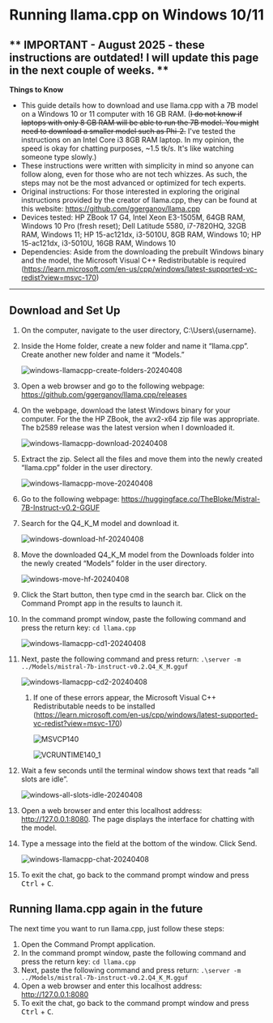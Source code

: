 # Running llama.cpp on Windows 10/11
** IMPORTANT - August 2025 - these instructions are outdated! I will update this page in the next couple of weeks. **
---
**Things to Know**
* This guide details how to download and use llama.cpp with a 7B model on a Windows 10 or 11 computer with 16 GB RAM. (<s>I do not know if laptops with only 8 GB RAM will be able to run the 7B model. You might need to download a smaller model such as Phi-2.</s> I've tested the instructions on an Intel Core i3 8GB RAM laptop. In my opinion, the speed is okay for chatting purposes, ~1.5 tk/s. It's like watching someone type slowly.)
* These instructions were written with simplicity in mind so anyone can follow along, even for those who are not tech whizzes. As such, the steps may not be the most advanced or optimized for tech experts.
* Original instructions: For those interested in exploring the original instructions provided by the creator of llama.cpp, they can be found at this website: https://github.com/ggerganov/llama.cpp
* Devices tested: HP ZBook 17 G4, Intel Xeon E3-1505M, 64GB RAM, Windows 10 Pro (fresh reset); Dell Latitude 5580, i7-7820HQ, 32GB RAM, Windows 11; HP 15-ac121dx, i3-5010U, 8GB RAM, Windows 10; HP 15-ac121dx, i3-5010U, 16GB RAM, Windows 10
* Dependencies: Aside from the downloading the prebuilt Windows binary and the model, the Microsoft Visual C++ Redistributable is required (https://learn.microsoft.com/en-us/cpp/windows/latest-supported-vc-redist?view=msvc-170)
---
## Download and Set Up
1. On the computer, navigate to the user directory, C:\Users\\{username}. 
2. Inside the Home folder, create a new folder and name it “llama.cpp”. Create another new folder and name it “Models.”

    ![windows-llamacpp-create-folders-20240408](https://github.com/damnkittyworks/Local-LLMs-nonGPU-computers/assets/161262078/e8e8bb35-15fa-44da-a24d-aafa691e31ed)

    
3. Open a web browser and go to the following webpage: https://github.com/ggerganov/llama.cpp/releases
4. On the webpage, download the latest Windows binary for your computer. For the the HP ZBook, the avx2-x64 zip file was appropriate. The b2589 release was the latest version when I downloaded it.

    ![windows-llamacpp-download-20240408](https://github.com/damnkittyworks/Local-LLMs-nonGPU-computers/assets/161262078/f06285f4-f5a8-4966-b78a-c68c5148d5f1)


5. Extract the zip. Select all the files and move them into the newly created “llama.cpp” folder in the user directory.

   ![windows-llamacpp-move-20240408](https://github.com/damnkittyworks/Local-LLMs-nonGPU-computers/assets/161262078/467ec36b-5d28-4d56-aa91-074070c55a9c)


6. Go to the following webpage: https://huggingface.co/TheBloke/Mistral-7B-Instruct-v0.2-GGUF
7. Search for the Q4_K_M model and download it.

    ![windows-download-hf-20240408](https://github.com/damnkittyworks/Local-LLMs-nonGPU-computers/assets/161262078/f03ed6da-2cd3-43b8-b2b1-95a7791234e9)


8. Move the downloaded Q4_K_M model from the Downloads folder into the newly created “Models” folder in the user directory.

    
    ![windows-move-hf-20240408](https://github.com/damnkittyworks/Local-LLMs-nonGPU-computers/assets/161262078/45e6754d-e422-47cc-9fee-3398be60164b)


9. Click the Start button, then type cmd in the search bar. Click on the Command Prompt app in the results to launch it.
    

10. In the command prompt window, paste the following command and press the return key: `cd llama.cpp`
    
    ![windows-llamacpp-cd1-20240408](https://github.com/damnkittyworks/Local-LLMs-nonGPU-computers/assets/161262078/15026dde-cd8c-4f1e-a2f1-73e8d50f4d4f)


11. Next, paste the following command and press return: `.\server -m ../Models/mistral-7b-instruct-v0.2.Q4_K_M.gguf`
    
     ![windows-llamacpp-cd2-20240408](https://github.com/damnkittyworks/Local-LLMs-nonGPU-computers/assets/161262078/c42e8811-3fcb-4a1a-b36b-60340cc9deac)


    1. If one of these errors appear, the Microsoft Visual C++ Redistributable needs to be installed (https://learn.microsoft.com/en-us/cpp/windows/latest-supported-vc-redist?view=msvc-170)
       
        ![MSVCP140](https://github.com/damnkittyworks/Local-LLMs-nonGPU-computers/assets/161262078/2ae6f92f-7582-49c1-9a75-0ff3e20804a4)

        ![VCRUNTIME140_1](https://github.com/damnkittyworks/Local-LLMs-nonGPU-computers/assets/161262078/8f9e11af-cd94-4b8f-8256-47468f2a6bd1)



12. Wait a few seconds until the terminal window shows text that reads “all slots are idle”.

    
    ![windows-all-slots-idle-20240408](https://github.com/damnkittyworks/Local-LLMs-nonGPU-computers/assets/161262078/4210e9ad-ada5-4c4e-8096-f05fa3245e9e)


13. Open a web browser and enter this localhost address: http://127.0.0.1:8080. The page displays the interface for chatting with the model.
14. Type a message into the field at the bottom of the window. Click Send.

    ![windows-llamacpp-chat-20240408](https://github.com/damnkittyworks/Local-LLMs-nonGPU-computers/assets/161262078/48870514-326a-4475-9c4e-dbeccb0ff357)


15. To exit the chat, go back to the command prompt window and press <kbd>Ctrl</kbd> + <kbd>C</kbd>.

## Running llama.cpp again in the future
The next time you want to run llama.cpp, just follow these steps:
1. Open the Command Prompt application.
2. In the command prompt window, paste the following command and press the return key: `cd llama.cpp` 
3. Next, paste the following command and press return: `.\server -m ../Models/mistral-7b-instruct-v0.2.Q4_K_M.gguf`
4. Open a web browser and enter this localhost address: http://127.0.0.1:8080
5. To exit the chat, go back to the command prompt window and press <kbd>Ctrl</kbd> + <kbd>C</kbd>.
